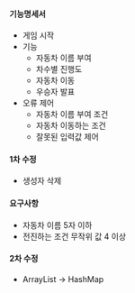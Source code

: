 #### 기능명세서
- 게임 시작
- 기능
  - 자동차 이름 부여
  - 차수별 진행도
  - 자동차 이동
  - 우승자 발표
- 오류 제어
  - 자동차 이름 부여 조건
  - 자동차 이동하는 조건
  - 잘못된 입력값 제어
  
#### 1차 수정
- 생성자 삭제

#### 요구사항
- 자동차 이름 5자 이하
- 전진하는 조건 무작위 값 4 이상

#### 2차 수정
- ArrayList -> HashMap